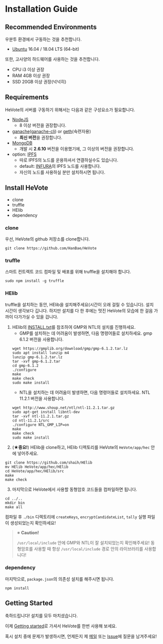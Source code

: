 # Installation Guide
## Recommended Environments
우분투 환경에서 구동하는 것을 추천합니다.

- [Ubuntu](https://www.ubuntu.com/) 16.04 / 18.04 LTS (64-bit)

또한, 고사양의 하드웨어를 사용하는 것을 추천합니다.

- CPU i3 이상 권장
- RAM 4GB 이상 권장
- SSD 20GB 이상 권장(넉넉히)

## Requirements
HeVote의 서버를 구동하기 위해서는 다음과 같은 구성요소가 필요합니다.
- [NodeJS](https://nodejs.org/ko/)
    - 8 이상 버전을 권장합니다.
- [ganache](https://truffleframework.com/ganache)([ganache-cli](https://github.com/trufflesuite/ganache-cli)) or [geth](https://github.com/ethereum/go-ethereum)(숙련자용)
    - **최신 버전**을 권장합니다.
- [MongoDB](https://www.mongodb.com/)
    - 개발 시 **2.6.10** 버전을 이용했기에, 그 이상의 버전을 권장합니다.
- option: [IPFS](https://ipfs.io/)
    - 따로 IPFS의 노드를 운용하셔서 연결하실수도 있습니다.
    - default: [INFURA](https://infura.io)의 IPFS 노드를 사용합니다.
    - 자신의 노드를 사용하실 분만 설치하시면 됩니다.

## Install HeVote
- clone
- truffle
- HElib
- dependency

### clone

우선, HeVote의 github 저장소를 clone합니다.

```
git clone https://github.com/HanBae/HeVote
```

### truffle

스마트 컨트렉트 코드 컴파일 및 배포를 위해 truffle을 설치해야 합니다.

```
sudo npm install -g truffle
```

### HElib

truffle을 설치하는 동안, HElib을 설치해주세요(시간이 오래 걸릴 수 있습니다).
설치 시간이 생각보다 깁니다. 하지만 설치를 다 한 후에는 멋진 HeVote의 모습에 한 걸음 가까이 다가가실 수 있을 겁니다.

1. HElib의 [INSTALL.txt](https://github.com/shaih/HElib/blob/master/INSTALL.txt)를 참조하여 GMP와 NTL의 설치를 진행하세요.
    - GMP를 설치하는 데 어려움이 발생하면, 다음 명령어들로 설치하세요. gmp 6.1.2 버전을 사용합니다.
    ```
    wget https://gmplib.org/download/gmp/gmp-6.1.2.tar.lz
    sudo apt install lunzip m4
    lunzip gmp-6.1.2.tar.lz
    tar -xvf gmp-6.1.2.tar
    cd gmp-6.1.2
    ./configure
    make
    make check
    sudo make install
    ```
    - NTL을 설치하는 데 어려움이 발생하면, 다음 명령어들로 설치하세요. NTL 11.2.1 버전을 사용합니다.
    ```
    wget http://www.shoup.net/ntl/ntl-11.2.1.tar.gz
    sudo apt-get install libntl-dev
    tar -xvf ntl-11.2.1.tar.gz
    cd ntl-11.2.1/src
    ./configure NTL_GMP_LIP=on
    make
    make check
    sudo make install
    ```
2. (★**중요!**) HElib을 clone하고, HElib 디렉토리를 HeVote의 `HeVote/app/hec` 안에 넣어주세요. 
```
git clone https://github.com/shaih/HElib
mv HElib HeVote/app/hec/HElib
cd HeVote/app/hec/HElib/src
make
make check
```
3. 마지막으로 HeVote에서 사용할 동형암호 코드들을 컴파일하면 됩니다.
```
cd ../..
mkdir bin
make all
```
컴파일 후 `./bin` 디렉토리에 `createKeys`, `encryptCandidateList`, `tally` 실행 파일이 생성되었는지 확인하세요!

> ※ **Caution!**
>
> `/usr/local/include` 안에 GMP와 NTL이 잘 설치되었는지 확인해주세요!
> 동형암호를 사용할 때 항상 `/usr/local/include` 경로 안의 라이브러리를 사용합니다!


### dependency

마지막으로, `package.json`의 의존성 설치를 해주시면 됩니다.

```
npm install
```

## Getting Started
축하드립니다! 설치를 모두 마치셨습니다.

이제 [Getting started](https://github.com/HanBae/HeVote/blob/master/docs/GETTING_STARTED.md)로 가셔서 HeVote를 한번 사용해 보세요.

혹시 설치 중에 문제가 발생하시면, 언제든지 제 [메일](mailto:tkddn204@gmail.com?subject=[HeVote]%20설치%20문제)
또는 [Issue](https://github.com/HanBae/HeVote/issues/new)에 질문을 남겨주세요!
